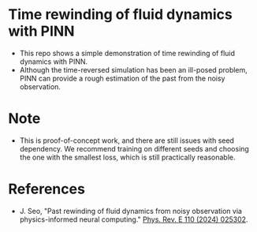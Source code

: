 # Time rewinding of fluid dynamics with PINN
- This repo shows a simple demonstration of time rewinding of fluid dynamics with PINN.
- Although the time-reversed simulation has been an ill-posed problem, PINN can provide a rough estimation of the past from the noisy observation.

# Note
- This is proof-of-concept work, and there are still issues with seed dependency. We recommend training on different seeds and choosing the one with the smallest loss, which is still practically reasonable.

# References
- J. Seo, "Past rewinding of fluid dynamics from noisy observation via physics-informed neural computing." [Phys. Rev. E 110 (2024) 025302](https://journals.aps.org/pre/abstract/10.1103/PhysRevE.110.025302).
